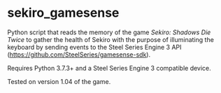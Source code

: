 # sekiro_gamesense
Python script that reads the memory of the game *Sekiro: Shadows Die Twice* to gather the health of Sekiro with the purpose of illuminating the keyboard by sending events to the Steel Series Engine 3 API (https://github.com/SteelSeries/gamesense-sdk).

Requires Python 3.7.3+ and a Steel Series Engine 3 compatible device.

Tested on version 1.04 of the game.
